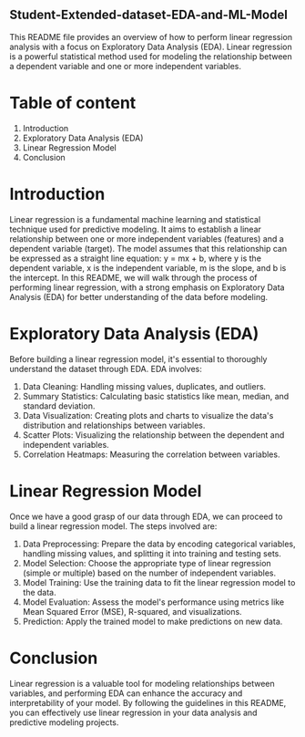 ## Student-Extended-dataset-EDA-and-ML-Model
This README file provides an overview of how to perform linear regression analysis with a focus on Exploratory Data Analysis (EDA). Linear regression is a powerful statistical method used for modeling the relationship between a dependent variable and one or more independent variables.

# Table of content
1. Introduction
2. Exploratory Data Analysis (EDA)
3. Linear Regression Model
4. Conclusion

# Introduction
Linear regression is a fundamental machine learning and statistical technique used for predictive modeling. It aims to establish a linear relationship between one or more independent variables (features) and a dependent variable (target). The model assumes that this relationship can be expressed as a straight line equation: y = mx + b, where y is the dependent variable, x is the independent variable, m is the slope, and b is the intercept.
In this README, we will walk through the process of performing linear regression, with a strong emphasis on Exploratory Data Analysis (EDA) for better understanding of the data before modeling.

# Exploratory Data Analysis (EDA)
Before building a linear regression model, it's essential to thoroughly understand the dataset through EDA. EDA involves:
1. Data Cleaning: Handling missing values, duplicates, and outliers.
2. Summary Statistics: Calculating basic statistics like mean, median, and standard deviation.
3. Data Visualization: Creating plots and charts to visualize the data's distribution and relationships between variables.
4. Scatter Plots: Visualizing the relationship between the dependent and independent variables.
5. Correlation Heatmaps: Measuring the correlation between variables.

# Linear Regression Model
Once we have a good grasp of our data through EDA, we can proceed to build a linear regression model. The steps involved are:
1. Data Preprocessing: Prepare the data by encoding categorical variables, handling missing values, and splitting it into training and testing sets.
2. Model Selection: Choose the appropriate type of linear regression (simple or multiple) based on the number of independent variables.
3. Model Training: Use the training data to fit the linear regression model to the data.
4. Model Evaluation: Assess the model's performance using metrics like Mean Squared Error (MSE), R-squared, and visualizations.
5. Prediction: Apply the trained model to make predictions on new data.

# Conclusion
Linear regression is a valuable tool for modeling relationships between variables, and performing EDA can enhance the accuracy and interpretability of your model. By following the guidelines in this README, you can effectively use linear regression in your data analysis and predictive modeling projects.

